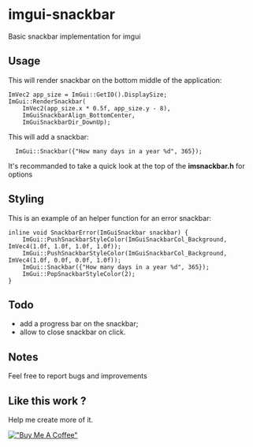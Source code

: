 # imgui-snackbar

Basic snackbar implementation for imgui

## Usage

This will render snackbar on the bottom middle of the application:

```
ImVec2 app_size = ImGui::GetIO().DisplaySize;
ImGui::RenderSnackbar(
    ImVec2(app_size.x * 0.5f, app_size.y - 8),
    ImGuiSnackbarAlign_BottomCenter,
    ImGuiSnackbarDir_DownUp);
```

This will add a snackbar:

```
  ImGui::Snackbar({"How many days in a year %d", 365});
```

It's recommanded to take a quick look at the top of the **imsnackbar.h** for options

## Styling

This is an example of an helper function for an error snackbar:

```
inline void SnackbarError(ImGuiSnackbar snackbar) {
    ImGui::PushSnackbarStyleColor(ImGuiSnackbarCol_Background, ImVec4(1.0f, 1.0f, 1.0f, 1.0f));
    ImGui::PushSnackbarStyleColor(ImGuiSnackbarCol_Background, ImVec4(1.0f, 0.0f, 0.0f, 1.0f));
    ImGui::Snackbar({"How many days in a year %d", 365});
    ImGui::PopSnackbarStyleColor(2);
}

```

## Todo

- add a progress bar on the snackbar;
- allow to close snackbar on click.

## Notes

Feel free to report bugs and improvements

## Like this work ?

Help me create more of it.

[!["Buy Me A Coffee"](https://www.buymeacoffee.com/assets/img/custom_images/orange_img.png)](https://www.buymeacoffee.com/n67094)

